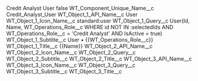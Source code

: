 <?xml version="1.0" encoding="UTF-8"?>
<CustomMetadata xmlns="http://soap.sforce.com/2006/04/metadata" xmlns:xsi="http://www.w3.org/2001/XMLSchema-instance" xmlns:xsd="http://www.w3.org/2001/XMLSchema">
    <label>Credit Analyst User</label>
    <protected>false</protected>
    <values>
        <field>WT_Component_Unique_Name__c</field>
        <value xsi:type="xsd:string">Credit_Analyst_User</value>
    </values>
    <values>
        <field>WT_Object_1_API_Name__c</field>
        <value xsi:type="xsd:string">User</value>
    </values>
    <values>
        <field>WT_Object_1_Icon_Name__c</field>
        <value xsi:type="xsd:string">standard:user</value>
    </values>
    <values>
        <field>WT_Object_1_Query__c</field>
        <value xsi:type="xsd:string">User(Id, Name, WT_Operations_Role__c WHERE id NOT IN :selectedIds AND WT_Operations_Role__c = &apos;Credit Analyst&apos; AND IsActive = true)</value>
    </values>
    <values>
        <field>WT_Object_1_Subtitle__c</field>
        <value xsi:type="xsd:string">User • {{WT_Operations_Role__c}}</value>
    </values>
    <values>
        <field>WT_Object_1_Title__c</field>
        <value xsi:type="xsd:string">{{Name}}</value>
    </values>
    <values>
        <field>WT_Object_2_API_Name__c</field>
        <value xsi:nil="true"/>
    </values>
    <values>
        <field>WT_Object_2_Icon_Name__c</field>
        <value xsi:nil="true"/>
    </values>
    <values>
        <field>WT_Object_2_Query__c</field>
        <value xsi:nil="true"/>
    </values>
    <values>
        <field>WT_Object_2_Subtitle__c</field>
        <value xsi:nil="true"/>
    </values>
    <values>
        <field>WT_Object_2_Title__c</field>
        <value xsi:nil="true"/>
    </values>
    <values>
        <field>WT_Object_3_API_Name__c</field>
        <value xsi:nil="true"/>
    </values>
    <values>
        <field>WT_Object_3_Icon_Name__c</field>
        <value xsi:nil="true"/>
    </values>
    <values>
        <field>WT_Object_3_Query__c</field>
        <value xsi:nil="true"/>
    </values>
    <values>
        <field>WT_Object_3_Subtitle__c</field>
        <value xsi:nil="true"/>
    </values>
    <values>
        <field>WT_Object_3_Title__c</field>
        <value xsi:nil="true"/>
    </values>
</CustomMetadata>
